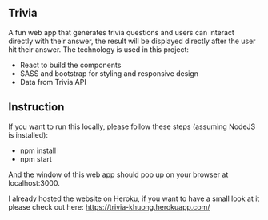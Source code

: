 ## Trivia

A fun web app that generates trivia questions and users can interact directly with their answer, the result will be displayed directly after the user hit their answer.
The technology is used in this project:
+ React to build the components
+ SASS and bootstrap for styling and responsive design
+ Data from Trivia API

## Instruction
If you want to run this locally, please follow these steps (assuming NodeJS is installed):
+ npm install
+ npm start

And the window of this web app should pop up on your browser at localhost:3000.

I already hosted the website on Heroku, if you want to have a small look at it please check out here:
https://trivia-khuong.herokuapp.com/
